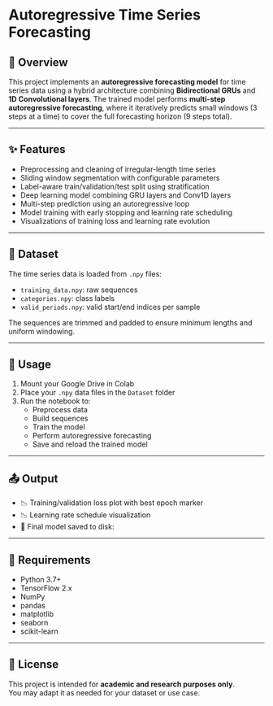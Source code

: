 # Autoregressive Time Series Forecasting

## 📘 Overview

This project implements an **autoregressive forecasting model** for time series data using a hybrid architecture combining **Bidirectional GRUs** and **1D Convolutional layers**. The trained model performs **multi-step autoregressive forecasting**, where it iteratively predicts small windows (3 steps at a time) to cover the full forecasting horizon (9 steps total).

---

## ✨ Features

- Preprocessing and cleaning of irregular-length time series
- Sliding window segmentation with configurable parameters
- Label-aware train/validation/test split using stratification
- Deep learning model combining GRU layers and Conv1D layers
- Multi-step prediction using an autoregressive loop
- Model training with early stopping and learning rate scheduling
- Visualizations of training loss and learning rate evolution

---

## 📂 Dataset

The time series data is loaded from `.npy` files:

- `training_data.npy`: raw sequences  
- `categories.npy`: class labels  
- `valid_periods.npy`: valid start/end indices per sample  

The sequences are trimmed and padded to ensure minimum lengths and uniform windowing.

---

## 🚀 Usage

1. Mount your Google Drive in Colab
2. Place your `.npy` data files in the `Dataset` folder
3. Run the notebook to:
   - Preprocess data  
   - Build sequences  
   - Train the model  
   - Perform autoregressive forecasting  
   - Save and reload the trained model  

---

## 📤 Output

- 📉 Training/validation loss plot with best epoch marker  
- 📉 Learning rate schedule visualization  
- 💾 Final model saved to disk:

---

## 🧰 Requirements

- Python 3.7+
- TensorFlow 2.x
- NumPy
- pandas
- matplotlib
- seaborn
- scikit-learn

---

## 📄 License

This project is intended for **academic and research purposes only**.  
You may adapt it as needed for your dataset or use case.
